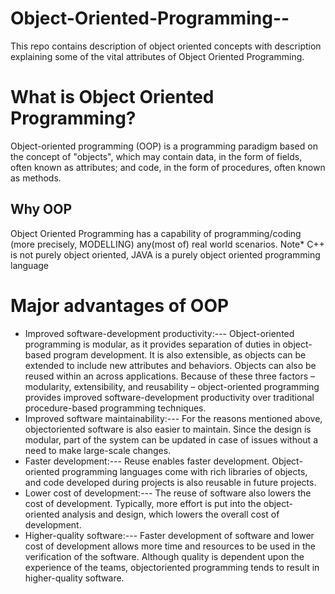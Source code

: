 # Object-Oriented-Programming--
This repo contains description of object oriented concepts with description explaining some of the vital attributes of Object Oriented Programming.
# What is Object Oriented Programming?
Object-oriented programming (OOP) is a programming paradigm based on the concept of "objects", which may contain data, in the form of fields, often known as attributes; and code, in the form of procedures, often known as methods.
## Why OOP
Object Oriented Programming has a capability of programming/coding (more precisely, MODELLING) any(most of) real world scenarios. Note* C++ is not purely object oriented, JAVA is a purely object oriented programming language
# Major advantages of OOP
* Improved software-development productivity:--- Object-oriented programming is
modular, as it provides separation of duties in object-based program development. It
is also extensible, as objects can be extended to include new attributes and
behaviors. Objects can also be reused within an across applications. Because of
these three factors – modularity, extensibility, and reusability – object-oriented
programming provides improved software-development productivity over traditional
procedure-based programming techniques.
* Improved software maintainability:--- For the reasons mentioned above, objectoriented software is also easier to maintain. Since the design is modular, part of the
system can be updated in case of issues without a need to make large-scale
changes.
* Faster development:--- Reuse enables faster development. Object-oriented
programming languages come with rich libraries of objects, and code developed
during projects is also reusable in future projects.
* Lower cost of development:--- The reuse of software also lowers the cost of
development. Typically, more effort is put into the object-oriented analysis and
design, which lowers the overall cost of development.
* Higher-quality software:--- Faster development of software and lower cost of
development allows more time and resources to be used in the verification of the
software. Although quality is dependent upon the experience of the teams, objectoriented programming tends to result in higher-quality software.
